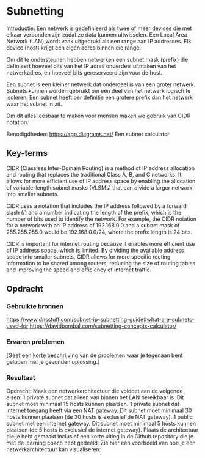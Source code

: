 # Subnetting

Introductie:
Een netwerk is gedefinieerd als twee of meer devices die met elkaar verbonden zijn zodat ze data kunnen uitwisselen. Een Local Area Network (LAN) wordt vaak uitgedrukt als een range aan IP addresses. Elk device (host) krijgt een eigen adres binnen die range.

Om dit te ondersteunen hebben netwerken een subnet mask (prefix) die definieert hoeveel bits van het IP adres onderdeel uitmaken van het netwerkadres, en hoeveel bits gereserveerd zijn voor de host.

Een subnet is een kleiner netwerk dat onderdeel is van een groter netwerk. Subnets kunnen worden gebruikt om een deel van het netwerk logisch te isoleren. Een subnet heeft per definitie een grotere prefix dan het netwerk waar het subnet in zit.

Om dit alles leesbaar te maken voor mensen maken we gebruik van CIDR notation.

Benodigdheden:
https://app.diagrams.net/
Een subnet calculator

## Key-terms
CIDR (Classless Inter-Domain Routing) is a method of IP address allocation and routing that replaces the traditional Class A, B, and C networks. It allows for more efficient use of IP address space by enabling the allocation of variable-length subnet masks (VLSMs) that can divide a larger network into smaller subnets.

CIDR uses a notation that includes the IP address followed by a forward slash (/) and a number indicating the length of the prefix, which is the number of bits used to identify the network. For example, the CIDR notation for a network with an IP address of 192.168.0.0 and a subnet mask of 255.255.255.0 would be 192.168.0.0/24, where the prefix length is 24 bits.

CIDR is important for internet routing because it enables more efficient use of IP address space, which is limited. By dividing the available address space into smaller subnets, CIDR allows for more specific routing information to be shared among routers, reducing the size of routing tables and improving the speed and efficiency of internet traffic.

## Opdracht
### Gebruikte bronnen
https://www.dnsstuff.com/subnet-ip-subnetting-guide#what-are-subnets-used-for
https://davidbombal.com/subnetting-concepts-calculator/


### Ervaren problemen
[Geef een korte beschrijving van de problemen waar je tegenaan bent gelopen met je gevonden oplossing.]

### Resultaat

Opdracht:
Maak een netwerkarchitectuur die voldoet aan de volgende eisen:
1 private subnet dat alleen van binnen het LAN bereikbaar is. Dit subnet moet minimaal 15 hosts kunnen plaatsen.
1 private subnet dat internet toegang heeft via een NAT gateway. Dit subnet moet minimaal 30 hosts kunnen plaatsen (de 30 hosts is exclusief de NAT gateway).
1 public subnet met een internet gateway. Dit subnet moet minimaal 5 hosts kunnen plaatsen (de 5 hosts is exclusief de internet gateway).
Plaats de architectuur die je hebt gemaakt inclusief een korte uitleg in de Github repository die je met de learning coach hebt gedeeld.
Zie hier een voorbeeld van hoe je een netwerkarchitectuur kan visualiseren:

